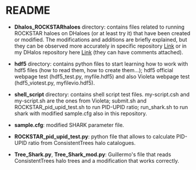 # README

* **Dhalos_ROCKSTARhaloes** directory: contains files related to running ROCKSTAR haloes on DHaloes (or at least try it) that have been created or modified. The modifications and additions are briefly explained, but they can be observed more accurately in specific repository [Link](https://github.com/angel-chandro/DHalos_ROCKSTARhalos) or in my DHalos repository here [Link](https://github.com/angel-chandro/DHalos) (they can have comments attached).

* **hdf5** directory: contains python files to start learning how to work with hdf5 files (how to read them, how to create them...); hdf5 official webpage test (hdf5_test.py, myfile.hdf5) and also Violeta webpage test (hdf5_viotest.py, myfilevio.hdf5).

* **shell_script** directory: contains shell script test files. my-script.csh and my-script.sh are the ones from Violeta; submit.sh and ROCKSTAR_pid_upid_test.sh to run PID-UPID ratio; run_shark.sh to run shark with modified sample.cfg also in this repository.

* **sample.cfg**: modified SHARK parameter file.

* **ROCKSTAR_pid_upid_test.py**: python file that allows to calculate PID-UPID ratio from ConsistentTrees halo catalogues.

* **Tree_Shark.py**, **Tree_Shark_mod.py**: Guillermo's file that reads ConsistentTrees halo trees and a modification that works correctly.